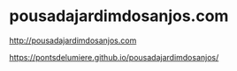 # pousadajardimdosanjos.com

<http://pousadajardimdosanjos.com>

<https://pontsdelumiere.github.io/pousadajardimdosanjos/>
